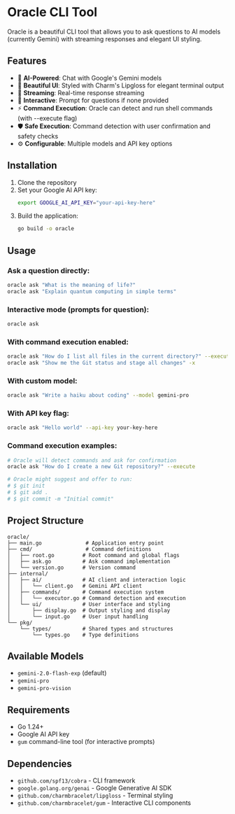 # Oracle CLI Tool

Oracle is a beautiful CLI tool that allows you to ask questions to AI models (currently Gemini) with streaming responses and elegant UI styling.

## Features

- 🤖 **AI-Powered**: Chat with Google's Gemini models
- 🎨 **Beautiful UI**: Styled with Charm's Lipgloss for elegant terminal output
- 🔄 **Streaming**: Real-time response streaming
- 💭 **Interactive**: Prompt for questions if none provided
- ⚡ **Command Execution**: Oracle can detect and run shell commands (with --execute flag)
- 🛡️ **Safe Execution**: Command detection with user confirmation and safety checks
- ⚙️ **Configurable**: Multiple models and API key options

## Installation

1. Clone the repository
2. Set your Google AI API key:
   ```bash
   export GOOGLE_AI_API_KEY="your-api-key-here"
   ```
3. Build the application:
   ```bash
   go build -o oracle
   ```

## Usage

### Ask a question directly:
```bash
oracle ask "What is the meaning of life?"
oracle ask "Explain quantum computing in simple terms"
```

### Interactive mode (prompts for question):
```bash
oracle ask
```

### With command execution enabled:
```bash
oracle ask "How do I list all files in the current directory?" --execute
oracle ask "Show me the Git status and stage all changes" -x
```

### With custom model:
```bash
oracle ask "Write a haiku about coding" --model gemini-pro
```

### With API key flag:
```bash
oracle ask "Hello world" --api-key your-key-here
```

### Command execution examples:
```bash
# Oracle will detect commands and ask for confirmation
oracle ask "How do I create a new Git repository?" --execute

# Oracle might suggest and offer to run:
# $ git init
# $ git add .
# $ git commit -m "Initial commit"
```

## Project Structure

```
oracle/
├── main.go              # Application entry point
├── cmd/                 # Command definitions
│   ├── root.go         # Root command and global flags
│   ├── ask.go          # Ask command implementation
│   └── version.go      # Version command
├── internal/
│   ├── ai/             # AI client and interaction logic
│   │   └── client.go   # Gemini API client
│   ├── commands/       # Command execution system
│   │   └── executor.go # Command detection and execution
│   └── ui/             # User interface and styling
│       ├── display.go  # Output styling and display
│       └── input.go    # User input handling
└── pkg/
    └── types/          # Shared types and structures
        └── types.go    # Type definitions
```

## Available Models

- `gemini-2.0-flash-exp` (default)
- `gemini-pro`
- `gemini-pro-vision`

## Requirements

- Go 1.24+
- Google AI API key
- `gum` command-line tool (for interactive prompts)

## Dependencies

- `github.com/spf13/cobra` - CLI framework
- `google.golang.org/genai` - Google Generative AI SDK
- `github.com/charmbracelet/lipgloss` - Terminal styling
- `github.com/charmbracelet/gum` - Interactive CLI components
